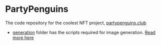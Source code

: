 # PartyPenguins
The code repository for the coolest NFT project, [partypenguins.club](https://partypenguins.club)


+ [generation](https://github.com/PartyPenguinsNFT/PartyPenguins/tree/main/generation) folder has the scripts required for image generation. [Read more here](https://partypenguins.medium.com/party-penguins-the-generative-process-b05034af495b)
